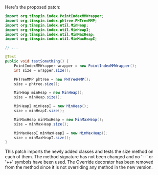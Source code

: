 Here's the proposed patch:
```java
import org.tinspin.index.PointIndexMMWrapper;
import org.tinspin.index.phtree.PHTreeMMP;
import org.tinspin.index.util.MinHeap;
import org.tinspin.index.util.MinHeapI;
import org.tinspin.index.util.MinMaxHeap;
import org.tinspin.index.util.MinMaxHeapI;

// ...

@Test
public void testSomething() {
    PointIndexMMWrapper wrapper = new PointIndexMMWrapper();
    int size = wrapper.size();

    PHTreeMMP phtree = new PHTreeMMP();
    size = phtree.size();

    MinHeap minHeap = new MinHeap();
    size = minHeap.size();

    MinHeapI minHeapI = new MinHeap();
    size = minHeapI.size();

    MinMaxHeap minMaxHeap = new MinMaxHeap();
    size = minMaxHeap.size();

    MinMaxHeapI minMaxHeapI = new MinMaxHeap();
    size = minMaxHeapI.size();
}
```
This patch imports the newly added classes and tests the size method on each of them. The method signature has not been changed and no '--' or '++' symbols have been used. The Override decorator has been removed from the method since it is not overriding any method in the new version.